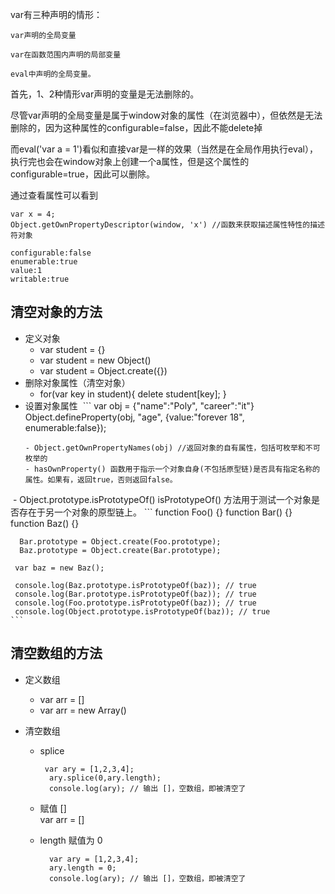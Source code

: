 var有三种声明的情形：

    var声明的全局变量

    var在函数范围内声明的局部变量

    eval中声明的全局变量。

首先，1、2种情形var声明的变量是无法删除的。

尽管var声明的全局变量是属于window对象的属性（在浏览器中），但依然是无法删除的，因为这种属性的configurable=false，因此不能delete掉

而eval('var a = 1')看似和直接var是一样的效果（当然是在全局作用执行eval），执行完也会在window对象上创建一个a属性，但是这个属性的configurable=true，因此可以删除。

通过查看属性可以看到
```
var x = 4;
Object.getOwnPropertyDescriptor(window, 'x') //函数来获取描述属性特性的描述符对象

configurable:false
enumerable:true
value:1
writable:true
```

## 清空对象的方法

* 定义对象
  - var student = {}
  - var student = new Object()
  - var student = Object.create({})
* 删除对象属性（清空对象）
  - for(var key in student){
      delete student[key];
    }
* 设置对象属性
  ```
    var obj = {"name":"Poly", "career":"it"}
    Object.defineProperty(obj, "age", {value:"forever 18", enumerable:false});
  ```
  - Object.getOwnPropertyNames(obj) //返回对象的自有属性，包括可枚举和不可枚举的
  - hasOwnProperty() 函数用于指示一个对象自身(不包括原型链)是否具有指定名称的属性。如果有，返回true，否则返回false。
  - Object.prototype.isPrototypeOf()  isPrototypeOf() 方法用于测试一个对象是否存在于另一个对象的原型链上。
     ```
      function Foo() {}
      function Bar() {}
      function Baz() {}

      Bar.prototype = Object.create(Foo.prototype);
      Baz.prototype = Object.create(Bar.prototype);

     var baz = new Baz();

     console.log(Baz.prototype.isPrototypeOf(baz)); // true
     console.log(Bar.prototype.isPrototypeOf(baz)); // true
     console.log(Foo.prototype.isPrototypeOf(baz)); // true
     console.log(Object.prototype.isPrototypeOf(baz)); // true
    ```
  
## 清空数组的方法

* 定义数组
  - var arr = []
  - var arr = new Array()
  
* 清空数组
  - splice
    ```
     var ary = [1,2,3,4];
      ary.splice(0,ary.length);
      console.log(ary); // 输出 []，空数组，即被清空了
    ```
  - 赋值 []  
    var arr = []
    
  - length 赋值为 0
    ```
      var ary = [1,2,3,4];
      ary.length = 0;
      console.log(ary); // 输出 []，空数组，即被清空了
    ```
